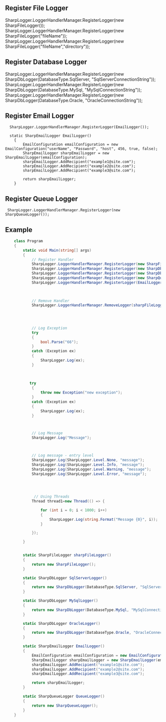 
## Register File Logger 
   SharpLogger.LoggerHandlerManager.RegisterLogger(new SharpFileLogger());
   SharpLogger.LoggerHandlerManager.RegisterLogger(new SharpFileLogger("fileName"));
   SharpLogger.LoggerHandlerManager.RegisterLogger(new SharpFileLogger("fileName","directory"));
   
   
## Register Database Logger 
   SharpLogger.LoggerHandlerManager.RegisterLogger(new SharpDbLogger(DatabaseType.SqlServer, "SqlServerConnectionString"));
   SharpLogger.LoggerHandlerManager.RegisterLogger(new SharpDbLogger(DatabaseType.MySql, "MySqlConnectionString"));
   SharpLogger.LoggerHandlerManager.RegisterLogger(new SharpDbLogger(DatabaseType.Oracle, "OracleConnectionString"));
   
   
   
## Register Email Logger

      SharpLogger.LoggerHandlerManager.RegisterLogger(EmailLogger());
	  
      static SharpEmailLogger EmailLogger()
        {
            EmailConfiguration emailConfiguration = new EmailConfiguration("userName", "Password", "host", 456, true, false);
            SharpEmailLogger sharpEmailLogger = new SharpEmailLogger(emailConfiguration);
            sharpEmailLogger.AddRecipient("example1@site.com");
            sharpEmailLogger.AddRecipient("example2@site.com");
            sharpEmailLogger.AddRecipient("example3@site.com");

            return sharpEmailLogger;
        }  


## Register Queue Logger
     SharpLogger.LoggerHandlerManager.RegisterLogger(new SharpQueueLogger());
		

Example
-------
```csharp
    class Program
    {
        static void Main(string[] args)
        {
            // Register Handler
            SharpLogger.LoggerHandlerManager.RegisterLogger(new SharpFileLogger());
            SharpLogger.LoggerHandlerManager.RegisterLogger(new SharpDbLogger(DatabaseType.SqlServer,"SqlServerConnectionString"));
            SharpLogger.LoggerHandlerManager.RegisterLogger(new SharpDbLogger(DatabaseType.MySql, "MySqlConnectionString"));
            SharpLogger.LoggerHandlerManager.RegisterLogger(new SharpQueueLogger());
            SharpLogger.LoggerHandlerManager.RegisterLogger(EmailLogger());

			
			
			// Remove Handler
			SharpLogger.LoggerHandlerManager.RemoveLogger(sharpFileLogger());
			
			
			

            // Log Exception 
            try
            {
                bool.Parse("66");
            }
            catch (Exception ex)
            {
                SharpLogger.Log(ex);
            }
			
			
			
           try
            {
                throw new Exception("new exception");
            }
            catch (Exception ex)
            {
                SharpLogger.Log(ex);
            }



            // Log Message  
            SharpLogger.Log("Message");



            // Log message - entry level
            SharpLogger.Log(SharpLogger.Level.None, "message");
            SharpLogger.Log(SharpLogger.Level.Info, "message");
            SharpLogger.Log(SharpLogger.Level.Warning, "message");
            SharpLogger.Log(SharpLogger.Level.Error, "message");
            

			
			
			 // Using Threads 
            Thread thread1=new Thread(() => {

                for (int i = 0; i < 1000; i++)
                {
                    SharpLogger.Log(string.Format("Message {0}", i));					
                }

            });

        }


        static SharpFileLogger sharpFileLogger()
        {
            return new SharpFileLogger();
        }

        static SharpDbLogger SqlServerLogger()
        {
            return new SharpDbLogger(DatabaseType.SqlServer, "SqlServerConnectionString");
        }

        static SharpDbLogger MySqlLogger()
        {
            return new SharpDbLogger(DatabaseType.MySql, "MySqlConnectionString");
        }

        static SharpDbLogger OracleLogger()
        {
            return new SharpDbLogger(DatabaseType.Oracle, "OracleConnectionString");
        }

        static SharpEmailLogger EmailLogger()
        {
            EmailConfiguration emailConfiguration = new EmailConfiguration("userName", "Password", "host", 456, true, false);
            SharpEmailLogger sharpEmailLogger = new SharpEmailLogger(emailConfiguration);
            sharpEmailLogger.AddRecipient("example1@site.com");
            sharpEmailLogger.AddRecipient("example2@site.com");
            sharpEmailLogger.AddRecipient("example3@site.com");

            return sharpEmailLogger;
        }

        static SharpQueueLogger QueueLogger()
        {
            return new SharpQueueLogger();
        }
    }
```

